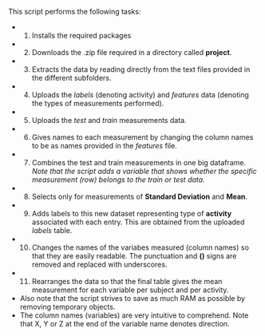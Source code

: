 This script performs the following tasks:
- 1. Installs the required packages
- 2. Downloads the .zip file required in a directory called **project**.
- 3. Extracts the data by reading directly from the text files provided in the different subfolders.
- 4. Uploads the *labels* (denoting activity) and *features* data (denoting the types of measurements performed).
- 5. Uploads the *test* and *train* measurements data.
- 6. Gives names to each measurement by changing the column names to be as names provided in the *features* file.
- 7. Combines the test and train measurements in one big dataframe. *Note that the script adds a variable that shows whether the specific measurement (row) belongs to the train or test data.*
- 8. Selects only for measurements of **Standard Deviation** and **Mean**.
- 9. Adds labels to this new dataset representing type of **activity** associated with each entry. This are obtained from the uploaded *labels* table.
- 10. Changes the names of the variabes measured (column names) so that they are easily readable. The punctuation and **()** signs are removed and replaced with underscores.
- 11. Rearranges the data so that the final table gives the mean measurement for each variable per subject and per activity.
- Also note that the script strives to save as much RAM as possible by removing temporary objects.
- The column names (variables) are very intuitive to comprehend. Note that X, Y or Z at the end of the variable name denotes direction.
